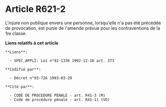 # Article R621-2

L'injure non publique envers une personne, lorsqu'elle n'a pas été précédée de provocation, est punie de l'amende prévue pour
les contraventions de la 1re classe.

**Liens relatifs à cet article**

	**Liens**:

	  - SPEC_APPLI: Loi n°92-1336 1992-12-16 art. 373

	**Codifié par**:

	  - Décret n°93-726 1993-03-29

	**Cité par**:

	  - CODE DE PROCEDURE PENALE - art. R41-3 (M)
	  - Code de procédure pénale - art. R41-11 (VD)
